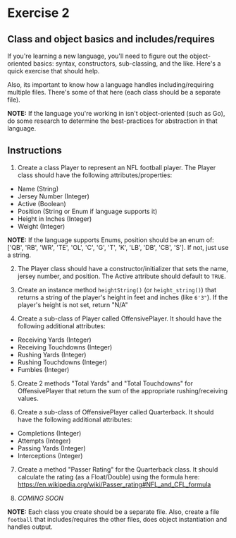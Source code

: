 # Exercise 2

## Class and object basics and includes/requires

If you're learning a new language, you'll need to figure out the object-oriented
basics: syntax, constructors, sub-classing, and the like. Here's a quick
exercise that should help.

Also, its important to know how a language handles including/requiring multiple files.
There's some of that here (each class should be a separate file).

**NOTE:** If the language you're working in isn't object-oriented (such as Go),
do some research to determine the best-practices for abstraction in that language.

## Instructions

1. Create a class Player to represent an NFL football player. The Player class
should have the following attributes/properties:
  - Name (String)
  - Jersey Number (Integer)
  - Active (Boolean)
  - Position (String or Enum if language supports it)
  - Height in Inches (Integer)
  - Weight (Integer)

**NOTE:** If the language supports Enums, position should be an enum of:
['QB', 'RB', 'WR', 'TE', 'OL', 'C', 'G', 'T', 'K', 'LB', 'DB', 'CB', 'S'].
If not, just use a string. 

2. The Player class should have a constructor/initializer that sets the name,
jersey number, and position. The Active attribute should default to `TRUE`.

3. Create an instance method `heightString()` (or `height_string()`) that returns
a string of the player's height in feet and inches (like `6'3"`). If the player's
height is not set, return "N/A"

4. Create a sub-class of Player called OffensivePlayer. It should have the following
additional attributes:
  - Receiving Yards (Integer)
  - Receiving Touchdowns (Integer)
  - Rushing Yards (Integer)
  - Rushing Touchdowns (Integer)
  - Fumbles (Integer)

5. Create 2 methods "Total Yards" and "Total Touchdowns" for OffensivePlayer that
return the sum of the appropriate rushing/receiving values.

6. Create a sub-class of OffensivePlayer called Quarterback. It should have the
following additional attributes:
- Completions (Integer)
- Attempts (Integer)
- Passing Yards (Integer)
- Interceptions (Integer)

7. Create a method "Passer Rating" for the Quarterback class. It should calculate
the rating (as a Float/Double) using the formula here:
https://en.wikipedia.org/wiki/Passer_rating#NFL_and_CFL_formula

<!-- TODO: Finish with some object instantiation -->
8. *COMING SOON*

**NOTE:** Each class you create should be a separate file. Also, create a file `football`
that includes/requires the other files, does object instantiation and handles output.
